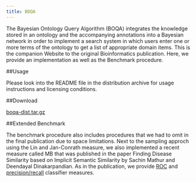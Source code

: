 ```yaml
---
title: BOQA
---
```


The Bayesian Ontology Query Algorithm (BOQA) integrates the knowledge stored in an ontology and the accompanying annotations into a Bayesian network in order to implement a search system in which users enter one or more terms of the ontology to get a list of appropriate domain items. This is the companion Website to the original Bioinformatics publication. Here, we provide an implementation as well as the Benchmark procedure.
 
##Usage

Please look into the README file in the distribution archive for usage instructions and licensing conditions.
 
##Download

[boqa-dist.tar.gz](http://compbio.charite.de/tl_files/boqa/boqa-dist.tar.gz)

##Extended Benchmark

The benchmark procedure also includes procedures that we had to omit in the final publication due to space limitations. Next to the sampling approch using the Lin and Jan-Conrath measure, we also implemented a recent measure called MB that was published in the paper Finding Disease Similarity based on Implicit Semantic Similarity by Sachin Mathur and Deendayal Dinakarpandian. As in the publication, we provide [ROC](http://compbio.charite.de/tl_files/boqa/roc-results.html) and [precision/recall](http://compbio.charite.de/tl_files/boqa/pr-results.html) classifier measures.


